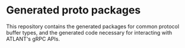 Generated proto packages
===========================

This repository contains the generated packages for common protocol buffer
types, and the generated code necessary for interacting with ATLANT's gRPC
APIs.
